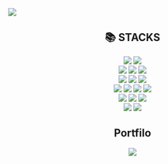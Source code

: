 <div>
  <img src="https://capsule-render.vercel.app/api?type=Venom&color=D8BFD8&height=200&section=header&text=Welcome%20To-nl-Tendai%20GitHub&fontColor=1E90FF&fontSize=60" />
</div>

<div align="center"><h2>📚 STACKS</h2>
<div align="center"> 
  <img src="https://img.shields.io/badge/Postman-FF6C37?style=flat-square&logo=Postman&logoColor=white"/>
  <img src="https://img.shields.io/badge/java-007396?style=flat-square&logo=java&logoColor=white"> 
  <br>
  

  <img src="https://img.shields.io/badge/HTML5-E34F26?style=flat-square&logo=html5&logoColor=white"/>
  <img src="https://img.shields.io/badge/CSS3-1572B6?style=flat-square&logo=css3&logoColor=white"/>
  <img src="https://img.shields.io/badge/JavaScript-F7DF1E?style=flat-square&logo=javascript&logoColor=black"/>
  <br>
  
  <img src="https://img.shields.io/badge/ORACLE-F80000?style=flat-square&logo=oracle&logoColor=white"/> 
  <img src="https://img.shields.io/badge/MySQL-4479A1?style=flat-square&logo=MySQL&logoColor=white"/> 
  <img src="https://img.shields.io/badge/Firebase-FFCA28?style=flat-square&logo=firebase&logoColor=black"/>
  <br>
  
  <img src="https://img.shields.io/badge/React-61DAFB?style=flat-square&logo=React&logoColor=black"/>
  <img src="https://img.shields.io/badge/React Native-61DAFB?style=flat-square&logo=React&logoColor=black"/>
  <img src="https://img.shields.io/badge/Recoil-007af4?style=flat-square&logo=Recoil&logoColor=white"/>
  <img src="https://img.shields.io/badge/Node.js-339933?style=flat-square&logo=Node.js&logoColor=white"/>
  <br>
  
  
  <img src="https://img.shields.io/badge/springboot-6DB33F?style=flat-square&logo=springboot&logoColor=white">
  <img src="https://img.shields.io/badge/amazonaws-232F3E?style=flat-square&logo=amazonaws&logoColor=white"> 
  <img src="https://img.shields.io/badge/gradle-02303A?style=flat-square&logo=gradle&logoColor=white">
  <br>
  
  <img src="https://img.shields.io/badge/github-181717?style=flat-square=github&logoColor=white">
  <img src="https://img.shields.io/badge/git-F05032?style=flat-square&logo=git&logoColor=white">
  <br>

   <h2>Portfilo</h2>
   <div align="center">
      <a href="https://yunseungbum.github.io/portfolio/">
         <img src="https://img.shields.io/badge/ClickMe-1EBC8F?style=for-the-badge&logo=velog&logoColor=white" />
  </a>
  </div>
</div>



